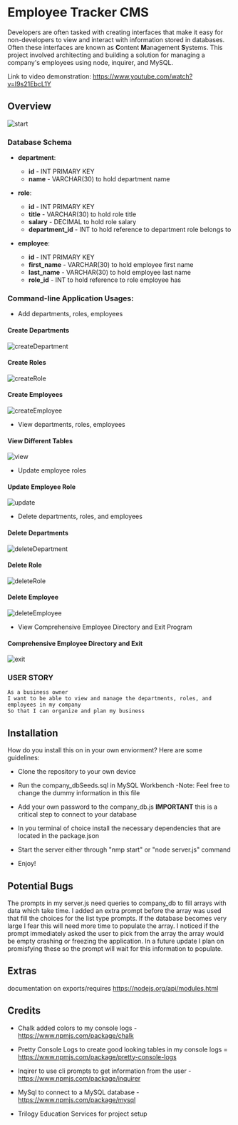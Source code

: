 # Employee Tracker CMS
Developers are often tasked with creating interfaces that make it easy for non-developers to view and interact with information stored in databases. Often these interfaces are known as **C**ontent **M**anagement **S**ystems. This project involved architecting and building a solution for managing a company's employees using node, inquirer, and MySQL.

  Link to video demonstration: https://www.youtube.com/watch?v=I9s21EbcL1Y

## Overview
![start](https://user-images.githubusercontent.com/57735283/99856516-fe0a0100-2b3d-11eb-972f-6d1142250f47.gif)


### Database Schema
* **department**:

  * **id** - INT PRIMARY KEY
  * **name** - VARCHAR(30) to hold department name

* **role**:

  * **id** - INT PRIMARY KEY
  * **title** -  VARCHAR(30) to hold role title
  * **salary** -  DECIMAL to hold role salary
  * **department_id** -  INT to hold reference to department role belongs to

* **employee**:

  * **id** - INT PRIMARY KEY
  * **first_name** - VARCHAR(30) to hold employee first name
  * **last_name** - VARCHAR(30) to hold employee last name
  * **role_id** - INT to hold reference to role employee has
  
### Command-line Application Usages:

  * Add departments, roles, employees
#### Create Departments
![createDepartment](https://user-images.githubusercontent.com/57735283/99856535-06fad280-2b3e-11eb-97b6-4e90718c9b04.gif)

#### Create Roles
![createRole](https://user-images.githubusercontent.com/57735283/99856538-082bff80-2b3e-11eb-98f0-cdf88d2999fe.gif)

#### Create Employees
![createEmployee](https://user-images.githubusercontent.com/57735283/99856536-07936900-2b3e-11eb-98aa-b21b6f0674a6.gif)

  * View departments, roles, employees
#### View Different Tables
  ![view](https://user-images.githubusercontent.com/57735283/99856543-08c49600-2b3e-11eb-811d-2fffe892a0f0.gif)

  * Update employee roles
#### Update Employee Role  
![update](https://user-images.githubusercontent.com/57735283/99857202-8dfc7a80-2b3f-11eb-9ffe-6bb8a26e3072.gif)

  * Delete departments, roles, and employees
#### Delete Departments
![deleteDepartment](https://user-images.githubusercontent.com/57735283/99856540-082bff80-2b3e-11eb-9ec2-9cdd95ecd5e3.gif)

#### Delete Role
![deleteRole](https://user-images.githubusercontent.com/57735283/99856542-082bff80-2b3e-11eb-8d45-3cfbde9ad1e5.gif)

#### Delete Employee
![deleteEmployee](https://user-images.githubusercontent.com/57735283/99856541-082bff80-2b3e-11eb-9a1f-741b8d615e3f.gif)

  * View Comprehensive Employee Directory and Exit Program
#### Comprehensive Employee Directory and Exit
![exit](https://user-images.githubusercontent.com/57735283/99856519-006c5b00-2b3e-11eb-998b-7cbc5f9dec60.gif)

### USER STORY

```
As a business owner
I want to be able to view and manage the departments, roles, and employees in my company
So that I can organize and plan my business
```
## Installation
How do you install this on in your own enviorment? Here are some guidelines:

* Clone the repository to your own device

* Run the company_dbSeeds.sql in MySQL Workbench
  -Note: Feel free to change the dummy information in this file
  
* Add your own password to the company_db.js 
  **IMPORTANT** this is a critical step to connect to your database
  
* In you terminal of choice install the necessary dependencies that are located in the package.json

* Start the server either through "nmp start" or "node server.js" command

* Enjoy!


## Potential  Bugs

The prompts in my server.js need queries to company_db to fill arrays with data which take time. I added an extra prompt before the array was used that fill the choices for the list type prompts. If the database becomes very large I fear this will need more time to populate the array. I noticed if the prompt immediately asked the user to pick from the array the array would be empty crashing or freezing the application. In a future update I plan on promisfying these so the prompt will wait for this information to populate.

## Extras 

documentation on exports/requires https://nodejs.org/api/modules.html

## Credits

* Chalk added colors to my console logs - https://www.npmjs.com/package/chalk

* Pretty Console Logs to create good looking tables in my console logs = https://www.npmjs.com/package/pretty-console-logs

* Inqirer to use cli prompts to get information from the user - https://www.npmjs.com/package/inquirer

* MySql to connect to a MySQL database - https://www.npmjs.com/package/mysql

* Trilogy Education Services for project setup
